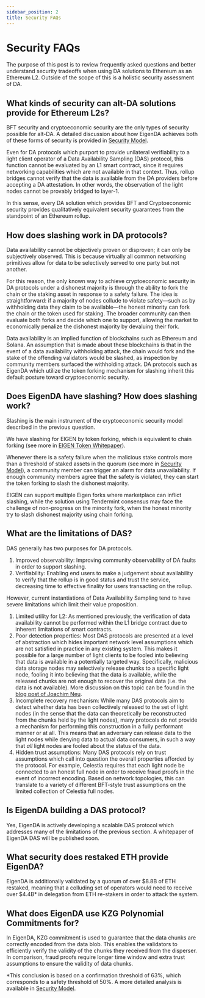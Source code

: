```yaml
---
sidebar_position: 2
title: Security FAQs
---
```


# Security FAQs

The purpose of this post is to review frequently asked questions and better understand security tradeoffs when using DA solutions to Ethereum as an Ethereum L2. Outside of the scope of this is a holistic security assessment of DA. 

## What kinds of security can alt-DA solutions provide for Ethereum L2s?

BFT security and cryptoeconomic security are the only types of security possible for alt-DA. A detailed discussion about how EigenDA achieves both of these forms of security is provided in [Security Model](./security-model.md).

Even for DA protocols which purport to provide unilateral verifiability to a light client operator of a Data Availability Sampling (DAS) protocol, this function cannot be evaluated by an L1 smart contract, since it requires networking capabilities which are not available in that context. Thus, rollup bridges cannot verify that the data is available from the DA providers before accepting a DA attestation. In other words, the observation of the light nodes cannot be provably bridged to layer-1.

In this sense, every DA solution which provides BFT and Cryptoeconomic security provides qualitatively equivalent security guarantees from the standpoint of an Ethereum rollup. 

## How does slashing work in DA protocols?

Data availability cannot be objectively proven or disproven; it can only be subjectively observed. This is because virtually all common networking primitives allow for data to be selectively served to one party but not another.

For this reason, the only known way to achieve cryptoeconomic security in DA protocols under a dishonest majority is through the ability to fork the chain or the staking asset in response to a safety failure. The idea is straightforward: if a majority of nodes collude to violate safety—such as by withholding data they claim to be available—the honest minority can fork the chain or the token used for staking. The broader community can then evaluate both forks and decide which one to support, allowing the market to economically penalize the dishonest majority by devaluing their fork.

Data availability is an implied function of blockchains such as Ethereum and Solana. An assumption that is made about these blockchains is that in the event of a data availability withholding attack, the chain would fork and the stake of the offending validators would be slashed, as inspection by community members surfaced the withholding attack. DA protocols such as EigenDA which utilize the token forking mechanism for slashing inherit this default posture toward cryptoeconomic security. 

## Does EigenDA have slashing? How does slashing work?

Slashing is the main instrument of the cryptoeconomic security model described in the previous question. 

We have slashing for EIGEN by token forking, which is equivalent to chain forking (see more in  [EIGEN Token Whitepaper](https://docs.eigenlayer.xyz/assets/files/EIGEN_Token_Whitepaper-0df8e17b7efa052fd2a22e1ade9c6f69.pdf)). 

Whenever there is a safety failure when the malicious stake controls more than a threshold of staked assets in the quorum (see more in [Security Model](./security-model.md)), a community member can trigger an alarm for data unavailability. If enough community members agree that the safety is violated, they can start the token forking to slash the dishonest majority. 

EIGEN can support multiple Eigen forks where marketplace can inflict slashing, while the solution using Tendermint consensus may face the challenge of non-progress on the minority fork, when the honest minority try to slash dishonest majority using chain forking.

## What are the limitations of DAS?

DAS generally has two purposes for DA protocols. 

1. Improved observability: Improving community observability of DA faults in order to support slashing. 
2. Verifiability: Enabling end users to make a judgement about availability to verify that the rollup is in good status and trust the service, decreasing time to effective finality for users transacting on the rollup. 

However, current instantiations of Data Availability Sampling tend to have severe limitations which limit their value proposition. 

1. Limited utility for L2: As mentioned previously, the verification of data availability cannot be performed within the L1 bridge contract due to inherent limitations of smart contracts. 
2. Poor detection properties: Most DAS protocols are presented at a level of abstraction which hides important network level assumptions which are not satisfied in practice in any existing system. This makes it possible for a large number of light clients to be fooled into believing that data is available in a potentially targeted way. Specifically, malicious data storage nodes may selectively release chunks to a specific light node, fooling it into believing that the data is available, while the released chunks are not enough to recover the original data (i.e. the data is not available). More discussion on this topic can be found in the [blog post of Joachim Neu](https://www.paradigm.xyz/2022/08/das).
3. Incomplete recovery mechanism: While many DAS protocols aim to detect whether data has been collectively released to the set of light nodes (in the sense that the data can theoretically be reconstructed from the chunks held by the light nodes), many protocols do not provide a mechanism for performing this construction in a fully performant manner or at all. This means that an adversary can release data to the light nodes while denying data to actual data consumers, in such a way that *all* light nodes are fooled about the status of the data. 
4. Hidden trust assumptions: Many DAS protocols rely on trust assumptions which call into question the overall properties afforded by the protocol. For example, Celestia requires that each light node be connected to an honest full node in order to receive fraud proofs in the event of incorrect encoding. Based on network topologies, this can translate to a variety of different BFT-style trust assumptions on the limited collection of Celestia full nodes. 

## Is EigenDA building a DAS protocol?

Yes, EigenDA is actively developing a scalable DAS protocol which addresses many of the limitations of the previous section. A whitepaper of EigenDA DAS will be published soon.

## What security does restaked ETH provide EigenDA?

EigenDA is additionally validated by a quorum of over \$8.8B of ETH restaked, meaning that a colluding set of operators would need to receive over \$4.4B* in delegation from ETH re-stakers in order to attack the system.

## What does EigenDA use KZG Polynomial Commitments for?

In EigenDA, KZG commitment is used to guarantee that the data chunks are correctly encoded from the data blob. This enables the validators to efficiently verify the validity of the chunks they received from the disperser. In comparison, fraud proofs require longer time window and extra trust assumptions to ensure the validity of data chunks.

*This conclusion is based on a confirmation threshold of 63%, which corresponds to a safety threshold of 50%. A more detailed analysis is available in [Security Model](./security-model.md).

